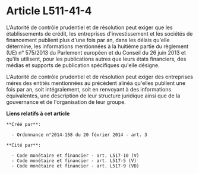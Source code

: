 # Article L511-41-4

L'Autorité de contrôle prudentiel et de résolution peut exiger que les établissements de crédit, les entreprises
d'investissement et les sociétés de financement publient plus d'une fois par an, dans les délais qu'elle détermine, les
informations mentionnées à la huitième partie du règlement (UE) n° 575/2013 du Parlement européen et du Conseil du 26 juin
2013 et qu'ils utilisent, pour les publications autres que leurs états financiers, des médias et supports de publication
spécifiques qu'elle désigne.

L'Autorité de contrôle prudentiel et de résolution peut exiger des entreprises mères des entités mentionnées au précédent
alinéa qu'elles publient une fois par an, soit intégralement, soit en renvoyant à des informations équivalentes, une
description de leur structure juridique ainsi que de la gouvernance et de l'organisation de leur groupe.

**Liens relatifs à cet article**

	**Créé par**:

	  - Ordonnance n°2014-158 du 20 février 2014 - art. 3

	**Cité par**:

	  - Code monétaire et financier - art. L517-10 (V)
	  - Code monétaire et financier - art. L517-5 (V)
	  - Code monétaire et financier - art. L517-9 (VD)
